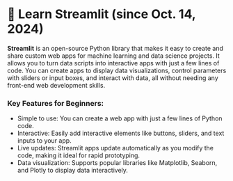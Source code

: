 # 🍂 Learn Streamlit (since Oct. 14, 2024)

**Streamlit** is an open-source Python library that makes it easy to create and share custom web apps for machine learning and data science projects. It allows you to turn data scripts into interactive apps with just a few lines of code. You can create apps to display data visualizations, control parameters with sliders or input boxes, and interact with data, all without needing any front-end web development skills.

### Key Features for Beginners:
+ Simple to use: You can create a web app with just a few lines of Python code.
+ Interactive: Easily add interactive elements like buttons, sliders, and text inputs to your app.
+ Live updates: Streamlit apps update automatically as you modify the code, making it ideal for rapid prototyping.
+ Data visualization: Supports popular libraries like Matplotlib, Seaborn, and Plotly to display data interactively.
